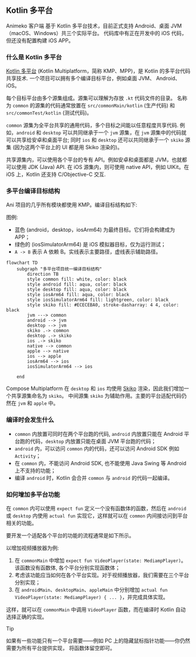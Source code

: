 ## Kotlin 多平台

Animeko 客户端 基于 Kotlin 多平台技术，目前正式支持 Android、桌面 JVM（macOS、Windows）共三个实际平台。
代码库中有正在开发中的
iOS 代码，但还没有配置构建 iOS APP。

### 什么是 Kotlin 多平台

[KMP]: https://kotlinlang.org/docs/multiplatform-discover-project.html

[Kotlin 多平台][KMP] (Kotlin Multiplatform，简称 KMP、MPP)，是 Kotlin 的多平台代码共享技术.
一个项目可以拥有多个编译目标平台，例如桌面 JVM、 Android、iOS。

每个目标平台由多个源集组成。源集可以理解为存放 `.kt` 代码文件的目录。
名称为 `common` 的源集的代码通常放置在 `src/commonMain/kotlin` (生产代码) 和
`src/commonTest/kotlin` (测试代码)。

`common` 源集为全平台共享的通用代码，多个目标之间能以任意程度共享代码.
例如，`android` 和 `desktop` 可以共同继承于一个 `jvm` 源集，在 `jvm` 源集中的代码就可以共享给安卓和桌面平台;
同时 `ios` 和 `desktop` 还可以共同继承于一个 `skiko` 源集 (因为这两个平台上的 UI 都是用 Skiko
渲染的)。

共享源集内，可以使用各个平台的专有 API。例如安卓和桌面都是 JVM，也就都可以使用 JDK (Java) API.
在 iOS 源集内，则可使用 native API，例如 UIKit。在 iOS 上，Kotlin 还支持 C/Objective-C 交互.

### 多平台编译目标结构

Ani 项目的几乎所有模块都使用 KMP。编译目标结构如下:

图例:

- 蓝色 (android，desktop，iosArm64) 为最终目标。它们将会构建成为 APP；
- 绿色的 (iosSimulatorArm64) 是 iOS 模拟器目标，仅为运行测试；
- `A -> B` 表示 A 依赖 B。实线表示主要路径，虚线表示辅助路径。

```mermaid
flowchart TD
    subgraph "多平台项目统一编译目标结构"
        direction TB
        style common fill: white, color: black
        style android fill: aqua, color: black
        style desktop fill: aqua, color: black
        style iosArm64 fill: aqua, color: black
        style iosSimulatorArm64 fill: lightgreen, color: black
        style skiko fill: #ECECEBA0, stroke-dasharray: 4 4, color: black
        jvm ---> common
        android --> jvm
        desktop --> jvm
        skiko .-> common
        desktop .-> skiko
        ios .-> skiko
        native --> common
        apple --> native
        ios --> apple
        iosArm64 --> ios
        iosSimulatorArm64 --> ios

    end
```

[Skiko]: https://github.com/JetBrains/skiko

Compose Multiplatform 在 `desktop` 和 `ios` 均使用 [Skiko][Skiko] 渲染，因此我们增加一个共享源集命名为
`skiko`。
中间源集 `skiko` 为辅助作用。主要的平台适配代码仍然在 `jvm` 和 `apple` 中。

### 编译时会发生什么

- `common` 内放置可同时在两个平台跑的代码, `android` 内放置只能在 Android 平台跑的代码，`desktop`
  内放置只能在桌面 JVM 平台跑的代码；
- `android` 内，可以访问 `common` 内的代码，还可以访问 Android SDK 例如 `Activity`；
- 在 `common` 内，不能访问 Android SDK, 也不能使用 Java Swing 等 Android 上不支持的功能；
- 编译 `android` 时，Kotlin 会合并 `common` 与 `android` 的代码一起编译。

### 如何增加多平台功能

在 `common` 内可以使用 `expect fun` 定义一个没有函数体的函数，然后在 `android` 或 `desktop` 内使用
`actual fun` 实现它，这样就可以在 `common` 内间接访问到平台相关的功能。

要开发一个适配各个平台的功能的流程通常是如下所示。

以增加视频播放器为例:

1. 在 `commonMain` 中增加 `expect fun VideoPlayer(state: MediampPlayer)`。该函数没有函数体,
   各个平台分别实现函数体；
2. 考虑该功能应当如何在各个平台实现。对于视频播放器，我们需要在三个平台分别实现；
3. 在 `androidMain`、`desktopMain`、`appleMain` 中分别增加
   `actual fun VideoPlayer(state: MediampPlayer) { ... }`，并完成具体实现。

这样，就可以在 `commonMain` 中调用 `VideoPlayer` 函数，而在编译时 Kotlin 自动选择正确的实现。

> [!TIP]
> 如果有一些功能只有一个平台需要——例如 PC 上的隐藏鼠标指针功能——你仍然需要为所有平台提供实现，
> 将函数体留空即可。
